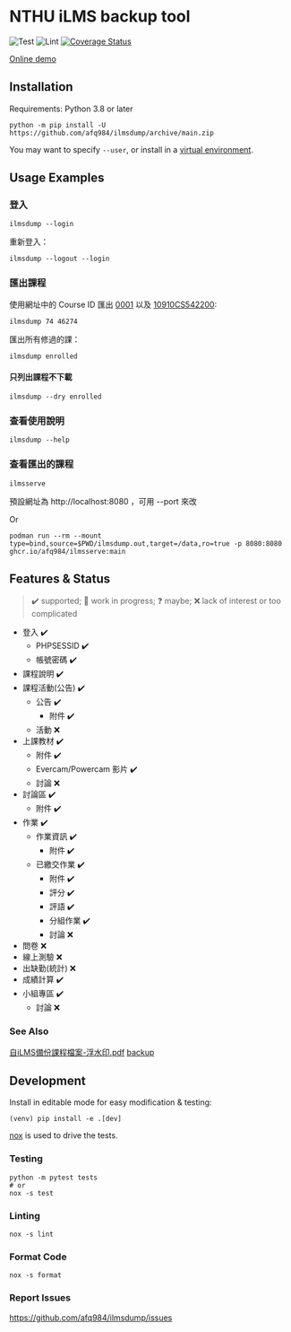 # NTHU iLMS backup tool

![Test](https://github.com/afq984/ilmsdump/workflows/Test/badge.svg) ![Lint](https://github.com/afq984/ilmsdump/workflows/Lint/badge.svg) [![Coverage Status](https://coveralls.io/repos/github/afq984/ilmsdump/badge.svg?branch=main)](https://coveralls.io/github/afq984/ilmsdump?branch=main)

[Online demo](https://ilmsdump.afq984.org)

## Installation

Requirements: Python 3.8 or later

```
python -m pip install -U https://github.com/afq984/ilmsdump/archive/main.zip
```

You may want to specify `--user`, or install in a [virtual environment].

## Usage Examples

### 登入

```
ilmsdump --login
```

重新登入：

```
ilmsdump --logout --login
```

### 匯出課程

使用網址中的 Course ID 匯出 [0001](http://lms.nthu.edu.tw/course/74) 以及 [10910CS542200](http://lms.nthu.edu.tw/course/46274):

```
ilmsdump 74 46274
```

匯出所有修過的課：

```
ilmsdump enrolled
```

#### 只列出課程不下載

```
ilmsdump --dry enrolled
```

### 查看使用說明

```
ilmsdump --help
```

### 查看匯出的課程

```
ilmsserve
```

預設網址為 http://localhost:8080 ，可用 --port 來改

Or

```
podman run --rm --mount type=bind,source=$PWD/ilmsdump.out,target=/data,ro=true -p 8080:8080 ghcr.io/afq984/ilmsserve:main
```

## Features & Status

> ✔️ supported; 🚧 work in progress; ❓ maybe; ❌ lack of interest or too complicated

*   登入 ✔️
    *   PHPSESSID ✔️
    *   帳號密碼 ✔️
*   課程說明 ✔️
*   課程活動(公告) ✔️
    *   公告 ✔️
        *   附件 ✔️
    *   活動 ❌
*   上課教材 ✔️
    *   附件 ✔️
    *   Evercam/Powercam 影片 ✔️
    *   討論 ❌
*   討論區 ✔️
    *   附件 ✔️
*   作業 ✔️
    *   作業資訊 ✔️
        *   附件 ✔️
    *   已繳交作業 ✔️
        *   附件 ✔️
        *   評分 ✔️
        *   評語 ✔️
        *   分組作業 ✔️
        *   討論 ❌
*   問卷 ❌
*   線上測驗 ❌
*   出缺勤(統計) ❌
*   成績計算 ✔️
*   小組專區 ✔️
    *   討論 ❌

### See Also

[自iLMS備份課程檔案-浮水印.pdf] [backup]

[virtual environment]: https://packaging.python.org/guides/installing-using-pip-and-virtual-environments/#creating-a-virtual-environment
[自iLMS備份課程檔案-浮水印.pdf]: http://lms.nthu.edu.tw/sys/read_attach.php?id=2470763
[backup]: https://github.com/afq984/ilmsdump/blob/backup/%E8%87%AAiLMS%E5%82%99%E4%BB%BD%E8%AA%B2%E7%A8%8B%E6%AA%94%E6%A1%88-%E6%B5%AE%E6%B0%B4%E5%8D%B0.pdf


## Development

Install in editable mode for easy modification & testing:

```
(venv) pip install -e .[dev]
```

[nox](https://nox.thea.codes/) is used to drive the tests.

### Testing

```
python -m pytest tests
# or
nox -s test
```

### Linting

```
nox -s lint
```

### Format Code

```
nox -s format
```

### Report Issues

https://github.com/afq984/ilmsdump/issues
